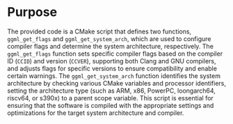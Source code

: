 # Purpose
The provided code is a CMake script that defines two functions, `ggml_get_flags` and `ggml_get_system_arch`, which are used to configure compiler flags and determine the system architecture, respectively. The `ggml_get_flags` function sets specific compiler flags based on the compiler ID (`CCID`) and version (`CCVER`), supporting both Clang and GNU compilers, and adjusts flags for specific versions to ensure compatibility and enable certain warnings. The `ggml_get_system_arch` function identifies the system architecture by checking various CMake variables and processor identifiers, setting the architecture type (such as ARM, x86, PowerPC, loongarch64, riscv64, or s390x) to a parent scope variable. This script is essential for ensuring that the software is compiled with the appropriate settings and optimizations for the target system architecture and compiler.
